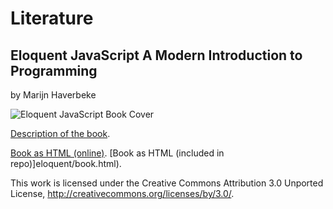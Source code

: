 Literature
===================



Eloquent JavaScript
A Modern Introduction to Programming
-------------------

by Marijn Haverbeke

<img src="eloquent/cover.jpg" alt="Eloquent JavaScript Book Cover">

[Description of the book](http://eloquentjavascript.net/).

[Book as HTML (online)](http://eloquentjavascript.net/contents.html).
[Book as HTML (included in repo)]eloquent/book.html).

This work is licensed under the Creative Commons Attribution 3.0 Unported License, http://creativecommons.org/licenses/by/3.0/.



